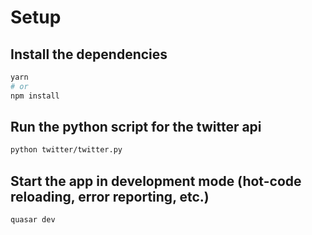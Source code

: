 # Setup
## Install the dependencies
```bash
yarn
# or
npm install
```
## Run the python script for the twitter api
```bash
python twitter/twitter.py
```

## Start the app in development mode (hot-code reloading, error reporting, etc.)
```bash
quasar dev
```
